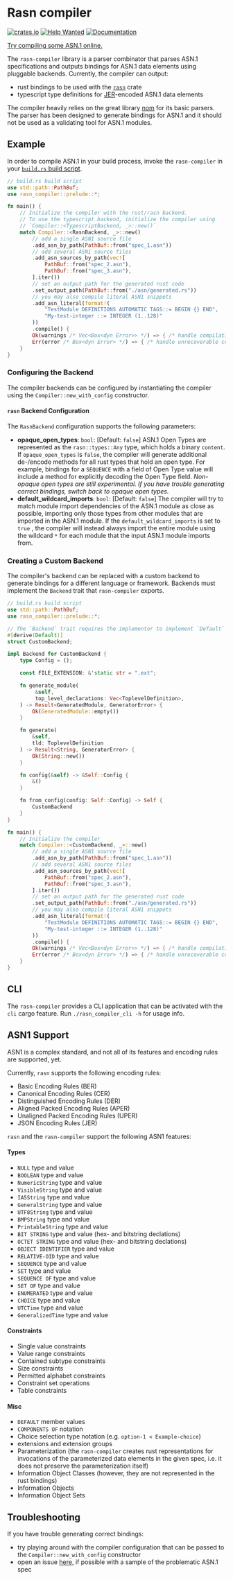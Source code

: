 # Rasn compiler

[![crates.io](https://img.shields.io/crates/d/rasn-compiler.svg)](https://crates.io/crates/rasn-compiler)
[![Help Wanted](https://img.shields.io/github/issues/librasn/compiler/help%20wanted?color=green)](https://github.com/librasn/compiler/issues?q=is%3Aissue+is%3Aopen+label%3A%22help+wanted%22)
[![Documentation](https://docs.rs/rasn-compiler/badge.svg)](https://docs.rs/rasn-compiler/)

[Try compiling some ASN.1 online.](https://librasn.github.io/)

The `rasn-compiler` library is a parser combinator that parses ASN.1 specifications and outputs bindings for ASN.1 data
elements using pluggable backends. Currently, the compiler can output:

-   rust bindings to be used with the [`rasn`](https://github.com/librasn/rasn) crate
-   typescript type definitions for [JER](https://www.itu.int/rec/T-REC-X.697/en)-encoded ASN.1 data elements

The compiler heavily relies on the great library [nom](https://docs.rs/nom/latest/nom/) for its basic parsers. The
parser has been designed to generate bindings for ASN.1 and it should not be used as a validating tool for ASN.1
modules.

## Example

In order to compile ASN.1 in your build process, invoke the `rasn-compiler` in your
[`build.rs` build script](https://doc.rust-lang.org/cargo/reference/build-scripts.html).

```rust
// build.rs build script
use std::path::PathBuf;
use rasn_compiler::prelude::*;

fn main() {
    // Initialize the compiler with the rust/rasn backend.
    // To use the typescript backend, initialize the compiler using
    // `Compiler::<TypescriptBackend, _>::new()`
    match Compiler::<RasnBackend, _>::new()
        // add a single ASN1 source file
        .add_asn_by_path(PathBuf::from("spec_1.asn"))
        // add several ASN1 source files
        .add_asn_sources_by_path(vec![
            PathBuf::from("spec_2.asn"),
            PathBuf::from("spec_3.asn"),
        ].iter())
        // set an output path for the generated rust code
        .set_output_path(PathBuf::from("./asn/generated.rs"))
        // you may also compile literal ASN1 snippets
        .add_asn_literal(format!(
            "TestModule DEFINITIONS AUTOMATIC TAGS::= BEGIN {} END",
            "My-test-integer ::= INTEGER (1..128)"
        ))
        .compile() {
        Ok(warnings /* Vec<Box<dyn Error>> */) => { /* handle compilation warnings */ }
        Err(error /* Box<dyn Error> */) => { /* handle unrecoverable compilation error */ }
    }
}
```

### Configuring the Backend

The compiler backends can be configured by instantiating the compiler using the `Compiler::new_with_config` constructor.

#### `rasn` Backend Configuration

The `RasnBackend` configuration supports the following parameters:

-   **opaque_open_types**: `bool`: [Default: `false`] ASN.1 Open Types are represented as the `rasn::types::Any` type,
    which holds a binary `content`. If `opaque_open_types` is `false`, the compiler will generate additional de-/encode methods for
    all rust types that hold an open type. For example, bindings for a `SEQUENCE` with a field of Open Type value will include a method for explicitly decoding the Open Type field. _Non-opaque open types are still
    experimental. If you have trouble generating correct bindings, switch back to opaque open types._
-   **default_wildcard_imports**: `bool`: [Default: `false`] The compiler will try to match module import dependencies
    of the ASN.1 module as close as possible, importing only those types from other modules that are imported in the
    ASN.1 module. If the `default_wildcard_imports` is set to `true` , the compiler will instead always import the
    entire module using the wildcard `*` for each module that the input ASN.1 module imports from.

### Creating a Custom Backend

The compiler's backend can be replaced with a custom backend to generate bindings for a different language or framework.
Backends must implement the `Backend` trait that `rasn-compiler` exports.

```rust
// build.rs build script
use std::path::PathBuf;
use rasn_compiler::prelude::*;

// The `Backend` trait requires the implementor to implement `Default`
#[derive(Default)]
struct CustomBackend;

impl Backend for CustomBackend {
    type Config = ();

    const FILE_EXTENSION: &'static str = ".ext";

    fn generate_module(
         &self,
         top_level_declarations: Vec<ToplevelDefinition>,
    ) -> Result<GeneratedModule, GeneratorError> {
        Ok(GeneratedModule::empty())
    }

    fn generate(
        &self,
        tld: ToplevelDefinition
    ) -> Result<String, GeneratorError> {
        Ok(String::new())
    }

    fn config(&self) -> &Self::Config {
        &()
    }

    fn from_config(config: Self::Config) -> Self {
        CustomBackend
    }
}

fn main() {
    // Initialize the compiler
    match Compiler::<CustomBackend, _>::new()
        // add a single ASN1 source file
        .add_asn_by_path(PathBuf::from("spec_1.asn"))
        // add several ASN1 source files
        .add_asn_sources_by_path(vec![
            PathBuf::from("spec_2.asn"),
            PathBuf::from("spec_3.asn"),
        ].iter())
        // set an output path for the generated rust code
        .set_output_path(PathBuf::from("./asn/generated.rs"))
        // you may also compile literal ASN1 snippets
        .add_asn_literal(format!(
            "TestModule DEFINITIONS AUTOMATIC TAGS::= BEGIN {} END",
            "My-test-integer ::= INTEGER (1..128)"
        ))
        .compile() {
        Ok(warnings /* Vec<Box<dyn Error>> */) => { /* handle compilation warnings */ }
        Err(error /* Box<dyn Error> */) => { /* handle unrecoverable compilation error */ }
    }
}
```

## CLI

The `rasn-compiler` provides a CLI application that can be activated with the `cli` cargo feature. Run
`./rasn_compiler_cli -h` for usage info.

## ASN1 Support

ASN1 is a complex standard, and not all of its features and encoding rules are supported, yet.

Currently, `rasn` supports the following encoding rules:

-   Basic Encoding Rules (BER)
-   Canonical Encoding Rules (CER)
-   Distinguished Encoding Rules (DER)
-   Aligned Packed Encoding Rules (APER)
-   Unaligned Packed Encoding Rules (UPER)
-   JSON Encoding Rules (JER)

`rasn` and the `rasn-compiler` support the following ASN1 features:

#### Types

-   `NULL` type and value
-   `BOOLEAN` type and value
-   `NumericString` type and value
-   `VisibleString` type and value
-   `IA5String` type and value
-   `GeneralString` type and value
-   `UTF8String` type and value
-   `BMPString` type and value
-   `PrintableString` type and value
-   `BIT STRING` type and value (hex- and bitstring declations)
-   `OCTET STRING` type and value (hex- and bitstring declations)
-   `OBJECT IDENTIFIER` type and value
-   `RELATIVE-OID` type and value
-   `SEQUENCE` type and value
-   `SET` type and value
-   `SEQUENCE OF` type and value
-   `SET OF` type and value
-   `ENUMERATED` type and value
-   `CHOICE` type and value
-   `UTCTime` type and value
-   `GeneralizedTime` type and value

#### Constraints

-   Single value constraints
-   Value range constraints
-   Contained subtype constraints
-   Size constraints
-   Permitted alphabet constraints
-   Constraint set operations
-   Table constraints

#### Misc

-   `DEFAULT` member values
-   `COMPONENTS OF` notation
-   Choice selection type notation (e.g. `option-1 < Example-choice`)
-   extensions and extension groups
-   Parameterization (the `rasn-compiler` creates rust representations for invocations of the parameterized data
    elements in the given spec, i.e. it does not preserve the parameterization itself)
-   Information Object Classes (however, they are not represented in the rust bindings)
-   Information Objects
-   Information Object Sets

## Troubleshooting

If you have trouble generating correct bindings:
 * try playing around with the compiler configuration that can be passed to the `Compiler::new_with_config` constructor
 * open an issue [here](https://github.com/librasn/compiler/issues), if possible with a sample of the problematic ASN.1 spec